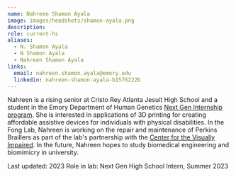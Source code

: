 ```yaml
---
name: Nahreen Shamon Ayala
image: images/headshots/shamon-ayala.png
description: 
role: current-hs
aliases:
  - N. Shamon Ayala
  - N Shamon Ayala
  - Nahreen Shamon Ayala
links:
  email: nahreen.shamon.ayala@emory.edu
  linkedin: nahreen-shamon-ayala-b1576222b
---
```


Nahreen is a rising senior at Cristo Rey Atlanta Jesuit High School and a student in the Emory Department of Human Genetics [Next Gen Internship program](https://med.emory.edu/departments/human-genetics/next-gen.html). She is interested in applications of 3D printing for creating affordable assistive devices for individuals with physical disabilities. In the Fong Lab, Nahreen is working on the repair and maintenance of Perkins Braillers as part of the lab's partnership with the [Center for the Visually Impaired](https://cviga.org/).  In the future, Nahreen hopes to study biomedical engineering and biomimicry in university.


Last updated: 2023
Role in lab: Next Gen High School Intern, Summer 2023
